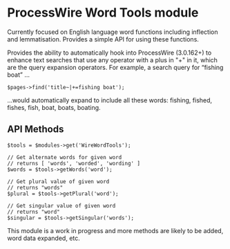 # ProcessWire Word Tools module 

Currently focused on English language word functions including inflection and 
lemmatisation. Provides a simple API for using these functions. 

Provides the ability to automatically hook into ProcessWire (3.0.162+) to enhance text 
searches that use any operator with a plus in "+" in it, which are the query expansion 
operators. For example, a search query for “fishing boat” …
~~~~~
$pages->find('title~|+=fishing boat');
~~~~~~
…would automatically expand to include all these words: fishing, fished, fishes, fish, 
boat, boats, boating.

## API Methods
~~~~~
$tools = $modules->get('WireWordTools');

// Get alternate words for given word
// returns [ 'words', 'worded', 'wording' ]
$words = $tools->getWords('word'); 

// Get plural value of given word
// returns "words"
$plural = $tools->getPlural('word'); 

// Get singular value of given word
// returns "word"
$singular = $tools->getSingular('words');
~~~~~

This module is a work in progress and more methods are likely to be added,
word data expanded, etc. 


